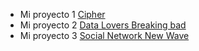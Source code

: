 * Mi proyecto 1 [Cipher](https://github.com/Roquerika/DEV010-cipher)
* Mi proyecto 2 [Data Lovers Breaking bad](https://github.com/Roquerika/DEV010-data-lovers)
* Mi proyecto 3 [Social Network New Wave](https://github.com/Roquerika/DEV010-social-network)

